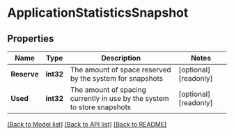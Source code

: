 # ApplicationStatisticsSnapshot

## Properties

Name | Type | Description | Notes
------------ | ------------- | ------------- | -------------
**Reserve** | **int32** | The amount of space reserved by the system for snapshots | [optional] [readonly] 
**Used** | **int32** | The amount of spacing currently in use by the system to store snapshots | [optional] [readonly] 

[[Back to Model list]](../README.md#documentation-for-models) [[Back to API list]](../README.md#documentation-for-api-endpoints) [[Back to README]](../README.md)


